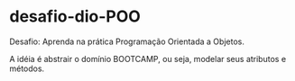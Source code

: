 # desafio-dio-POO

Desafio: Aprenda na prática Programação Orientada a Objetos.

A idéia é abstrair o domínio BOOTCAMP, ou seja, modelar seus atributos e métodos.
